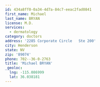 ```yaml
---
id: 434a8ff0-0a34-4d7a-84c7-eeac2fad0841
first_name: Michael
last_name: BRYAN
license: M.D.
services:
  - dermatology
category: doctors
address: '2285 Corporate Circle   Ste 200'
city: Henderson
state: NV
zip: '89074'
phone: 702--36-0-2763
title: 'Michael BRYAN'
_geoloc:
  lng: -115.086999
  lat: 36.038181
---
```

